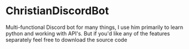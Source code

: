 # ChristianDiscordBot
Multi-functional Discord bot for many things, I use him primarily to learn python and working with API's. But if you'd like any of the features separately feel free to download the source code
